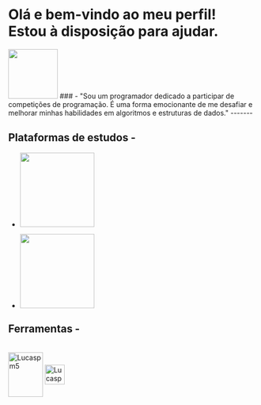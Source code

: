 # Olá e bem-vindo ao meu perfil! Estou à disposição para ajudar.
<img src="https://user-images.githubusercontent.com/125845662/227516034-1b59d4fb-9fb1-46e6-9437-ab5efff311ce.png" width="100" height="100">
### - "Sou um programador dedicado a participar de competições de programação. É uma forma emocionante de me desafiar e melhorar minhas habilidades em algoritmos e estruturas de dados."
-------

## Plataformas de estudos -

* <a href="https://www.beecrowd.com.br/judge/pt/users/friends/717707"><img src="https://www.beecrowd.com.br/home/wp-content/uploads/2021/08/beecrowd__roxoHorClean-small-PNG-1.png" width=150px/></a>

* <a href="https://www.beecrowd.com.br/judge/pt/users/friends/717707"><img src="https://user-images.githubusercontent.com/125845662/227518393-9d78124d-fa45-41a1-bd65-75e1833de518.png" width=150px/></a>
## Ferramentas -
<div style="display: inline_block"><br>
  <img align="center" alt="Lucaspm5" height="90" width="70" src="https://cdn.jsdelivr.net/gh/devicons/devicon/icons/mysql/mysql-original-wordmark.svg">
  <img align="center" alt="Lucaspm5" height="40" width="40" src="https://cdn.jsdelivr.net/gh/devicons/devicon/icons/vscode/vscode-original.svg">
